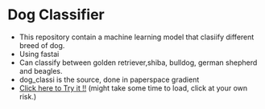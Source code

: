 # Dog Classifier

* This repository contain a machine learning model that clasiify different breed of dog.
* Using fastai
* Can classify between golden retriever,shiba, bulldog, german shepherd and beagles.
* dog_classi is the source, done in paperspace gradient
* [Click here to Try it !!](https://dog-classifier-yat.herokuapp.com "Heroku") (might take
some time to load, click at your own risk.)
